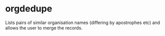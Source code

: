 orgdedupe
=========

Lists pairs of similar organisation names (differing by apostrophes etc) and allows the user to merge the records.
